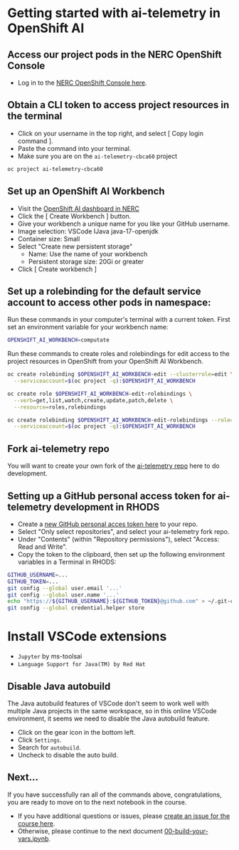 # Getting started with ai-telemetry in OpenShift AI

## Access our project pods in the NERC OpenShift Console

- Log in to the [NERC OpenShift Console here](https://console.apps.shift.nerc.mghpcc.org/k8s/ns/ai-telemetry-cbca60/core~v1~Pod). 

## Obtain a CLI token to access project resources in the terminal

- Click on your username in the top right, and select [ Copy login command ]. 
- Paste the command into your terminal. 
- Make sure you are on the `ai-telemetry-cbca60` project

```bash
oc project ai-telemetry-cbca60
```

## Set up an OpenShift AI Workbench

- Visit the [OpenShift AI dashboard in NERC](https://rhods-dashboard-redhat-ods-applications.apps.shift.nerc.mghpcc.org/projects/ai-telemetry-cbca60)
- Click the [ Create Workbench ] button. 
- Give your workbench a unique name for you like your GitHub username. 
- Image selection: VSCode IJava java-17-openjdk
- Container size: Small
- Select "Create new persistent storage"
  - Name: Use the name of your workbench
  - Persistent storage size: 20Gi or greater
- Click [ Create workbench ]

## Set up a rolebinding for the default service account to access other pods in namespace: 

Run these commands in your computer's terminal with a current token. 
First set an environment variable for your workbench name: 

```bash
OPENSHIFT_AI_WORKBENCH=computate
```

Run these commands to create roles and rolebindings for edit access to the project resources in OpenShift from your OpenShift AI Workbench. 

```bash
oc create rolebinding $OPENSHIFT_AI_WORKBENCH-edit --clusterrole=edit \
  --serviceaccount=$(oc project -q):$OPENSHIFT_AI_WORKBENCH

oc create role $OPENSHIFT_AI_WORKBENCH-edit-rolebindings \
  --verb=get,list,watch,create,update,patch,delete \
  --resource=roles,rolebindings

oc create rolebinding $OPENSHIFT_AI_WORKBENCH-edit-rolebindings --role=$OPENSHIFT_AI_WORKBENCH-edit-rolebindings \
  --serviceaccount=$(oc project -q):$OPENSHIFT_AI_WORKBENCH
```

## Fork ai-telemetry repo

You will want to create your own fork of the [ai-telemetry repo](https://github.com/OCP-on-NERC/ai-telemetry) here to do development. 

## Setting up a GitHub personal access token for ai-telemetry development in RHODS

- Create a [new GitHub personal acces token here](https://github.com/settings/personal-access-tokens/new) to your repo. 
- Select "Only select repositories", and select your ai-telemetry fork repo. 
- Under "Contents" (within "Repository permissions"), select "Access: Read and Write". 
- Copy the token to the clipboard, then set up the following environment variables in a Terminal in RHODS: 

```bash
GITHUB_USERNAME=...
GITHUB_TOKEN=...
git config --global user.email '...'
git config --global user.name '...'
echo "https://${GITHUB_USERNAME}:${GITHUB_TOKEN}@github.com" > ~/.git-credentials
git config --global credential.helper store
```

# Install VSCode extensions

- `Jupyter` by ms-toolsai
- `Language Support for Java(TM) by Red Hat`

## Disable Java autobuild

The Java autobuild features of VSCode don't seem to work well with multiple Java projects in the same workspace, 
so in this online VSCode environment, it seems we need to disable the Java autobuild feature. 

- Click on the gear icon in the bottom left. 
- Click `Settings`. 
- Search for `autobuild`. 
- Uncheck to disable the auto build. 

## Next...
If you have successfully ran all of the commands above, congratulations, you are ready to move on to the next notebook in the course. 
- If you have additional questions or issues, please [create an issue for the course here](https://github.com/OCP-on-NERC/ai-telemetry/issues). 
- Otherwise, please continue to the next document [00-build-your-vars.ipynb](00-build-your-vars.ipynb). 
